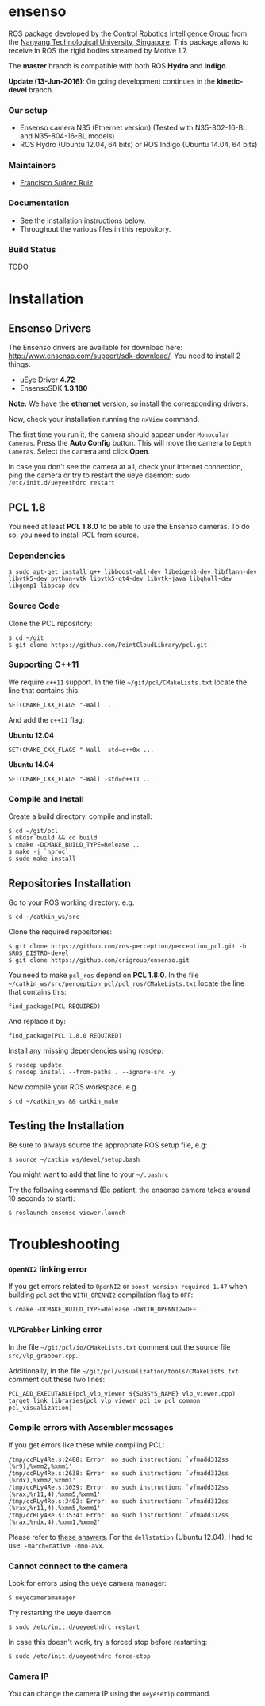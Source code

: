 # ensenso

ROS package developed by the [Control Robotics Intelligence Group](http://www.ntu.edu.sg/home/cuong/) from the [Nanyang Technological University, Singapore](http://www.ntu.edu.sg). This package allows to receive in ROS the rigid bodies streamed by Motive 1.7.

The **master** branch is compatible with both ROS **Hydro** and **Indigo**.

**Update (13-Jun-2016)**: On going development continues in the **kinetic-devel** branch.

### Our setup
  * Ensenso camera N35 (Ethernet version) (Tested with N35-802-16-BL and N35-804-16-BL models)
  * ROS Hydro (Ubuntu 12.04, 64 bits) or ROS Indigo (Ubuntu 14.04, 64 bits)

### Maintainers
  * [Francisco Suárez Ruiz](http://fsuarez6.github.io)

### Documentation
  * See the installation instructions below.
  * Throughout the various files in this repository.

### Build Status

TODO

Installation
===============

Ensenso Drivers
---------------

The Ensenso drivers are available for download here: <http://www.ensenso.com/support/sdk-download/>. You need to install 2 things:

-   uEye Driver **4.72**
-   EnsensoSDK **1.3.180**

**Note:** We have the **ethernet** version, so install the corresponding drivers.

Now, check your installation running the `nxView` command.

The first time you run it, the camera should appear under `Monocular Cameras`. Press the **Auto Config** button. This will move the camera to `Depth Cameras`. Select the camera and click **Open**.

In case you don't see the camera at all, check your internet connection, ping the camera or try to restart the ueye daemon: `sudo /etc/init.d/ueyeethdrc restart`

PCL 1.8
-------

You need at least **PCL 1.8.0** to be able to use the Ensenso cameras. To do so, you need to install PCL from source.

### Dependencies
```{bash}
$ sudo apt-get install g++ libboost-all-dev libeigen3-dev libflann-dev libvtk5-dev python-vtk libvtk5-qt4-dev libvtk-java libqhull-dev libgomp1 libpcap-dev
```

### Source Code

Clone the PCL repository:
```{bash}
$ cd ~/git
$ git clone https://github.com/PointCloudLibrary/pcl.git
``` 

### Supporting C++11

We require `c++11` support. In the file `~/git/pcl/CMakeLists.txt` locate the line that contains this:

```{bash}
SET(CMAKE_CXX_FLAGS "-Wall ...
``` 

And add the `c++11` flag:

**Ubuntu 12.04**
```{bash}
SET(CMAKE_CXX_FLAGS "-Wall -std=c++0x ...
``` 

**Ubuntu 14.04**
```{bash}
SET(CMAKE_CXX_FLAGS "-Wall -std=c++11 ...
``` 

### Compile and Install

Create a build directory, compile and install:

```{bash}
$ cd ~/git/pcl
$ mkdir build && cd build
$ cmake -DCMAKE_BUILD_TYPE=Release ..
$ make -j `nproc`
$ sudo make install
``` 

Repositories Installation
-----------------------

Go to your ROS working directory. e.g.
```{bash}
$ cd ~/catkin_ws/src
``` 

Clone the required repositories:
```{bash}
$ git clone https://github.com/ros-perception/perception_pcl.git -b $ROS_DISTRO-devel
$ git clone https://github.com/crigroup/ensenso.git
``` 

You need to make `pcl_ros` depend on **PCL 1.8.0**. In the file `~/catkin_ws/src/perception_pcl/pcl_ros/CMakeLists.txt` locate the line that contains this:
```{bash}
find_package(PCL REQUIRED)
``` 

And replace it by:
```{bash}
find_package(PCL 1.8.0 REQUIRED)
``` 

Install any missing dependencies using rosdep:
```
$ rosdep update
$ rosdep install --from-paths . --ignore-src -y
``` 

Now compile your ROS workspace. e.g.
```{bash}
$ cd ~/catkin_ws && catkin_make
``` 

Testing the Installation
------------------------

Be sure to always source the appropriate ROS setup file, e.g:
```
$ source ~/catkin_ws/devel/setup.bash
``` 
You might want to add that line to your `~/.bashrc`

Try the following command (Be patient, the ensenso camera takes around 10 seconds to start):
```
$ roslaunch ensenso viewer.launch
``` 

Troubleshooting
===============

### `OpenNI2` linking error

If you get errors related to `OpenNI2` or `boost version required 1.47` when building `pcl` set the `WITH_OPENNI2` compilation flag to `OFF`:
```{bash}
$ cmake -DCMAKE_BUILD_TYPE=Release -DWITH_OPENNI2=OFF .. 
``` 

### `VLPGrabber` Linking error

In the file `~/git/pcl/io/CMakeLists.txt` comment out the source file `src/vlp_grabber.cpp`.

Additionally, in the file `~/git/pcl/visualization/tools/CMakeLists.txt` comment out these two lines:
```{bash}
PCL_ADD_EXECUTABLE(pcl_vlp_viewer ${SUBSYS_NAME} vlp_viewer.cpp)
target_link_libraries(pcl_vlp_viewer pcl_io pcl_common pcl_visualization)
``` 

### Compile errors with Assembler messages

If you get errors like these while compiling PCL:
```{bash}
/tmp/ccRLy4Re.s:2488: Error: no such instruction: `vfmadd312ss (%r9),%xmm2,%xmm1'
/tmp/ccRLy4Re.s:2638: Error: no such instruction: `vfmadd312ss (%rdx),%xmm2,%xmm1'
/tmp/ccRLy4Re.s:3039: Error: no such instruction: `vfmadd312ss (%rax,%r11,4),%xmm5,%xmm1'
/tmp/ccRLy4Re.s:3402: Error: no such instruction: `vfmadd312ss (%rax,%r11,4),%xmm5,%xmm1'
/tmp/ccRLy4Re.s:3534: Error: no such instruction: `vfmadd312ss (%rax,%rdx,4),%xmm1,%xmm2'
``` 
Please refer to [these answers](http://stackoverflow.com/questions/17126593/compile-errors-with-assembler-messages). For the `dellstation` (Ubuntu 12.04), I had to use: `-march=native -mno-avx`.

### Cannot connect to the camera

Look for errors using the ueye camera manager:
```{bash}
$ ueyecameramanager
``` 

Try restarting the ueye daemon

```{bash}
$ sudo /etc/init.d/ueyeethdrc restart
``` 

In case this doesn't work, try a forced stop before restarting:

```{bash}
$ sudo /etc/init.d/ueyeethdrc force-stop
``` 

### Camera IP

You can change the camera IP using the `ueyesetip` command.
